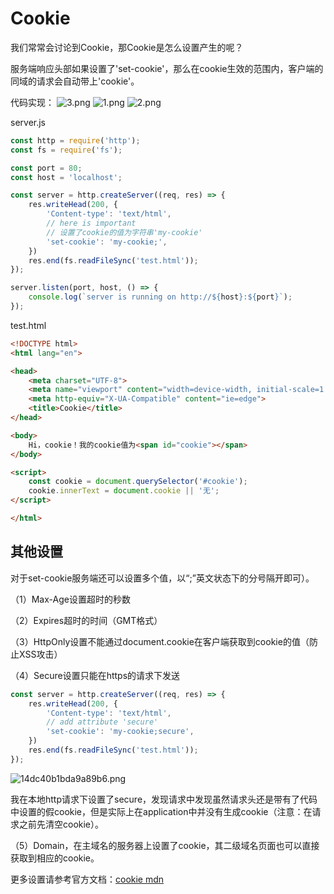 # Cookie

我们常常会讨论到Cookie，那Cookie是怎么设置产生的呢？

服务端响应头部如果设置了'set-cookie'，那么在cookie生效的范围内，客户端的同域的请求会自动带上'cookie'。

代码实现：
![3.png](https://www.imageoss.com/images/2019/12/27/3.png)
![1.png](https://www.imageoss.com/images/2019/12/27/1.png)
![2.png](https://www.imageoss.com/images/2019/12/27/2.png)

server.js
```js
const http = require('http');
const fs = require('fs');

const port = 80;
const host = 'localhost';

const server = http.createServer((req, res) => {
    res.writeHead(200, {
        'Content-type': 'text/html',
        // here is important
        // 设置了cookie的值为字符串'my-cookie'
        'set-cookie': 'my-cookie;',
    })
    res.end(fs.readFileSync('test.html'));
});

server.listen(port, host, () => {
    console.log(`server is running on http://${host}:${port}`);
});
```

test.html
```html
<!DOCTYPE html>
<html lang="en">

<head>
    <meta charset="UTF-8">
    <meta name="viewport" content="width=device-width, initial-scale=1.0">
    <meta http-equiv="X-UA-Compatible" content="ie=edge">
    <title>Cookie</title>
</head>

<body>
    Hi，cookie！我的cookie值为<span id="cookie"></span>
</body>

<script>
    const cookie = document.querySelector('#cookie');
    cookie.innerText = document.cookie || '无';
</script>

</html>
```

## 其他设置

对于set-cookie服务端还可以设置多个值，以“;”英文状态下的分号隔开即可）。

（1）Max-Age设置超时的秒数

（2）Expires超时的时间（GMT格式）

（3）HttpOnly设置不能通过document.cookie在客户端获取到cookie的值（防止XSS攻击）

（4）Secure设置只能在https的请求下发送

```js
const server = http.createServer((req, res) => {
    res.writeHead(200, {
        'Content-type': 'text/html',
        // add attribute 'secure'
        'set-cookie': 'my-cookie;secure',
    })
    res.end(fs.readFileSync('test.html'));
});
```

![14dc40b1bda9a89b6.png](https://www.imageoss.com/images/2019/12/27/14dc40b1bda9a89b6.png)

我在本地http请求下设置了secure，发现请求中发现虽然请求头还是带有了代码中设置的假cookie，但是实际上在application中并没有生成cookie（注意：在请求之前先清空cookie）。

（5）Domain，在主域名的服务器上设置了cookie，其二级域名页面也可以直接获取到相应的cookie。

更多设置请参考官方文档：[cookie mdn](https://developer.mozilla.org/zh-CN/docs/Web/HTTP/Headers/Set-Cookie)

